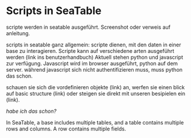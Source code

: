 # Scripts in SeaTable

scripte werden in seatable ausgeführt. Screenshot oder verweis auf anleitung.

scripts in seatable
ganz allgemein: scripte dienen, mit den daten in einer base zu interagieren. Scripte kann auf verschiedene arten ausgeführt werden (link ins benutzerhandbuch)
Aktuell stehen python und javascript zur verfügung. Javascript wird im browser ausgeführt, python auf dem server. während javascript sich nicht authentifizieren muss, muss python das schon. 

schauen sie sich die vordefinieren objekte (link) an, werfen sie einen blick auf basic structure (link) oder steigen sie direkt mit unseren besipielen ein (link).

*habe ich das schon?*

In SeaTable, a base includes multiple tables, and a table contains multiple rows and columns. A row contains multiple fields.